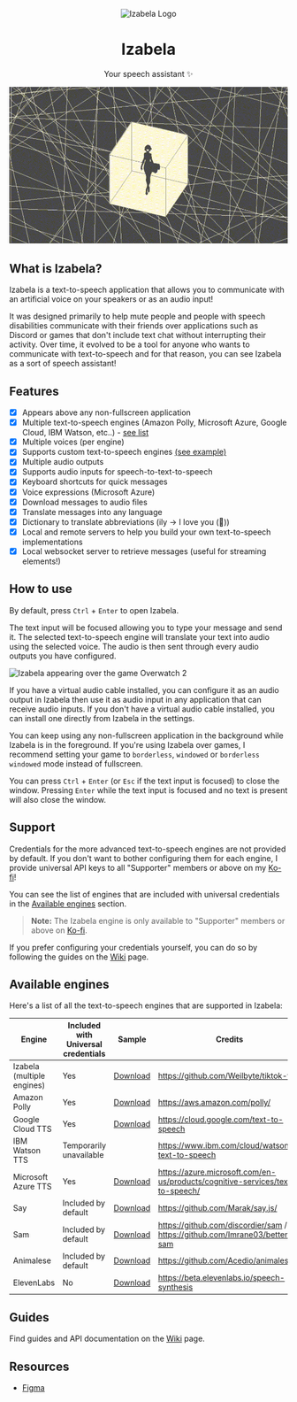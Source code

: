<p align="center">
    <img alt="Izabela Logo" src="https://raw.githubusercontent.com/nature-heart-software/izabela/dev/apps/app/build/icons/64x64.png" width="64" height="64">
</p>

<h1 align="center">
  Izabela
</h1>

<p align="center">
  Your speech assistant ✨
</p>

<p align="center">
    <img alt="Izabela Example" src="https://github.com/nature-heart-software/izabela/blob/dev/assets/izabela-example.gif?raw=true">
</p>

## What is Izabela?

Izabela is a text-to-speech application that allows you to communicate with an artificial voice on your speakers or
as an audio input!

It was designed primarily to help mute people and people with speech disabilities communicate with their friends over
applications such as Discord or games that don't include text chat without interrupting their activity. Over time, it
evolved to be a tool for anyone
who wants to communicate with text-to-speech and for that reason, you can see Izabela as a sort of speech assistant!

## Features

- [x] Appears above any non-fullscreen application
- [x] Multiple text-to-speech engines (Amazon Polly, Microsoft Azure, Google Cloud, IBM Watson,
      etc..) - [see list](#available-engines)
- [x] Multiple voices (per engine)
- [x] Supports custom text-to-speech engines [(see example)](https://github.com/nature-heart-software/izabela/tree/dev/examples/custom-engine-api)
- [x] Multiple audio outputs
- [x] Supports audio inputs for speech-to-text-to-speech
- [x] Keyboard shortcuts for quick messages
- [x] Voice expressions (Microsoft Azure)
- [x] Download messages to audio files
- [x] Translate messages into any language
- [x] Dictionary to translate abbreviations (ily -> I love you (💖))
- [x] Local and remote servers to help you build your own text-to-speech implementations
- [x] Local websocket server to retrieve messages (useful for streaming elements!)

## How to use

By default, press `Ctrl` + `Enter` to open Izabela.

The text input will be focused allowing you to type your message and send it. The selected text-to-speech engine will
translate your text into audio using the selected voice. The audio is then sent through every audio outputs you have
configured.

<img src="https://github.com/nature-heart-software/izabela/blob/dev/assets/wuriko-clip.gif?raw=true" alt="Izabela appearing over the game Overwatch 2"/>

If you have a virtual audio cable installed, you can configure it as an audio output in Izabela then use it as audio
input in any application that can receive audio inputs. If you don't have a virtual audio cable installed,
you can install one directly from Izabela in the settings.

You can keep using any non-fullscreen application in the background while Izabela is in the foreground. If you're
using Izabela over games, I recommend setting your game to `borderless`, `windowed` or `borderless windowed` mode
instead of
fullscreen.

You can press `Ctrl` + `Enter` (or `Esc` if the text input is focused) to close the window.
Pressing `Enter` while the text input is focused and no text is present will also close the window.

## Support

Credentials for the more advanced text-to-speech engines are not provided by default. If you don't want to bother
configuring them for each engine, I provide universal
API keys to all "Supporter" members or above on my [Ko-fi](https://ko-fi.com/woowee/tiers)!

You can see the list of engines that are included with universal credentials in
the [Available engines](#available-engines) section.

> **Note:** The Izabela engine is only available to "Supporter" members or above
> on [Ko-fi](https://ko-fi.com/woowee/tiers).

If you prefer configuring your credentials yourself, you can do so by following the guides on the [Wiki](https://github.com/nature-heart-software/izabela/wiki)
page.

## Available engines

Here's a list of all the text-to-speech engines that are supported in Izabela:

| Engine                     | Included with Universal credentials | Sample                                                                                                               | Credits                                                                       |
| -------------------------- | ----------------------------------- | -------------------------------------------------------------------------------------------------------------------- | ----------------------------------------------------------------------------- |
| Izabela (multiple engines) | Yes                                 | [Download](https://github.com/nature-heart-software/izabela/blob/dev/assets/izabela-sample.mp3?raw=true)             | https://github.com/Weilbyte/tiktok-tts                                        |
| Amazon Polly               | Yes                                 | [Download](https://github.com/nature-heart-software/izabela/blob/dev/assets/amazon-polly-sample.mp3?raw=true)        | https://aws.amazon.com/polly/                                                 |
| Google Cloud TTS           | Yes                                 | [Download](https://github.com/nature-heart-software/izabela/blob/dev/assets/google-cloud-tts-sample.mp3?raw=true)    | https://cloud.google.com/text-to-speech                                       |
| IBM Watson TTS             | Temporarily unavailable             |                                                                                                                      | https://www.ibm.com/cloud/watson-text-to-speech                               |
| Microsoft Azure TTS        | Yes                                 | [Download](https://github.com/nature-heart-software/izabela/blob/dev/assets/microsoft-azure-tts-sample.mp3?raw=true) | https://azure.microsoft.com/en-us/products/cognitive-services/text-to-speech/ |
| Say                        | Included by default                 | [Download](https://github.com/nature-heart-software/izabela/blob/dev/assets/say-sample.mp3?raw=true)                 | https://github.com/Marak/say.js/                                              |
| Sam                        | Included by default                 | [Download](https://github.com/nature-heart-software/izabela/blob/dev/assets/sam-sample.mp3?raw=true)                 | https://github.com/discordier/sam / https://github.com/Imrane03/better-sam    |
| Animalese                  | Included by default                 | [Download](https://github.com/nature-heart-software/izabela/blob/dev/assets/animalese-sample.wav?raw=true)           | https://github.com/Acedio/animalese.js                                        |
| ElevenLabs                 | No                                  | [Download](https://github.com/nature-heart-software/izabela/blob/dev/assets/elevenlabs-sample.mp3?raw=true)          | https://beta.elevenlabs.io/speech-synthesis                                   |

## Guides

Find guides and API documentation on the [Wiki](https://github.com/nature-heart-software/izabela/wiki) page.

## Resources

- [Figma](https://www.figma.com/proto/U4A6IwSY8T4W2tm2agW92S/Izabela-v1.0.0?node-id=103%3A4&scaling=min-zoom&page-id=103%3A3&starting-point-node-id=103%3A4)

